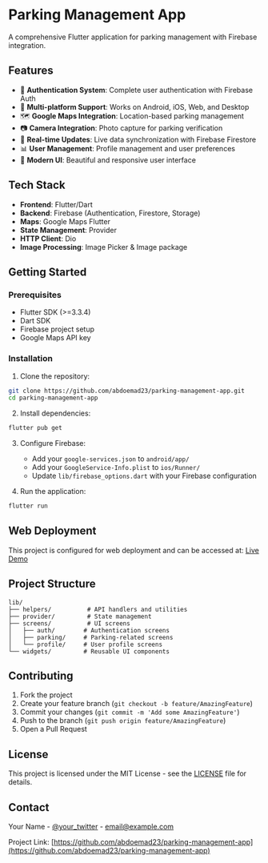 # Parking Management App

A comprehensive Flutter application for parking management with Firebase integration.

## Features

- 🔐 **Authentication System**: Complete user authentication with Firebase Auth
- 📱 **Multi-platform Support**: Works on Android, iOS, Web, and Desktop
- 🗺️ **Google Maps Integration**: Location-based parking management
- 📷 **Camera Integration**: Photo capture for parking verification
- 🔔 **Real-time Updates**: Live data synchronization with Firebase Firestore
- 📊 **User Management**: Profile management and user preferences
- 🎨 **Modern UI**: Beautiful and responsive user interface

## Tech Stack

- **Frontend**: Flutter/Dart
- **Backend**: Firebase (Authentication, Firestore, Storage)
- **Maps**: Google Maps Flutter
- **State Management**: Provider
- **HTTP Client**: Dio
- **Image Processing**: Image Picker & Image package

## Getting Started

### Prerequisites

- Flutter SDK (>=3.3.4)
- Dart SDK
- Firebase project setup
- Google Maps API key

### Installation

1. Clone the repository:
```bash
git clone https://github.com/abdoemad23/parking-management-app.git
cd parking-management-app
```

2. Install dependencies:
```bash
flutter pub get
```

3. Configure Firebase:
   - Add your `google-services.json` to `android/app/`
   - Add your `GoogleService-Info.plist` to `ios/Runner/`
   - Update `lib/firebase_options.dart` with your Firebase configuration

4. Run the application:
```bash
flutter run
```

## Web Deployment

This project is configured for web deployment and can be accessed at:
[Live Demo](https://abdoemad23.github.io/parking-management-app/)

## Project Structure

```
lib/
├── helpers/          # API handlers and utilities
├── provider/         # State management
├── screens/          # UI screens
│   ├── auth/        # Authentication screens
│   ├── parking/     # Parking-related screens
│   └── profile/     # User profile screens
└── widgets/         # Reusable UI components
```

## Contributing

1. Fork the project
2. Create your feature branch (`git checkout -b feature/AmazingFeature`)
3. Commit your changes (`git commit -m 'Add some AmazingFeature'`)
4. Push to the branch (`git push origin feature/AmazingFeature`)
5. Open a Pull Request

## License

This project is licensed under the MIT License - see the [LICENSE](LICENSE) file for details.

## Contact

Your Name - [@your_twitter](https://twitter.com/your_twitter) - email@example.com

Project Link: [https://github.com/abdoemad23/parking-management-app](https://github.com/abdoemad23/parking-management-app)
